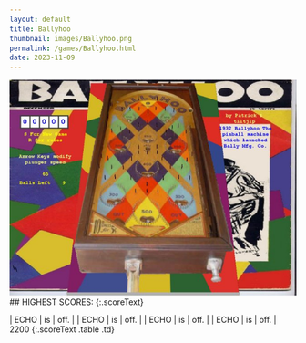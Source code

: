 ```yaml
---
layout: default
title: Ballyhoo
thumbnail: images/Ballyhoo.png
permalink: /games/Ballyhoo.html
date: 2023-11-09
---
```


<img src="../images/Ballyhoo.png" class="gameThumbnail img-fluid mx-auto align-middle">
## HIGHEST SCORES:
{:.scoreText}

| ECHO | is | off. | 
| ECHO | is | off. | 
| ECHO | is | off. | 
| ECHO | is | off. | 
2200 
{:.scoreText .table .td}
